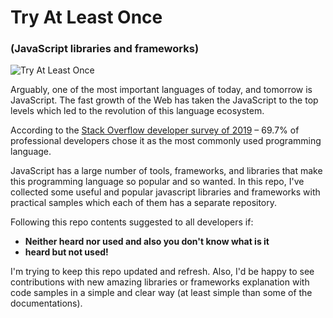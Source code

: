 # Try At Least Once
### (JavaScript libraries and frameworks)
![Try At Least Once](https://raw.githubusercontent.com/amirhosseinrahmati/javascript-libs-frameworks/master/images/javascript-intro-image.jpg "Try At Least Once")

Arguably, one of the most important languages of today, and tomorrow is JavaScript. The fast growth of the Web has taken the JavaScript to the top levels which led to the revolution of this language ecosystem.

According to the [Stack Overflow developer survey of 2019](https://insights.stackoverflow.com/survey/2019#most-popular-technologies "Stack Overflow developer survey of 2019") – 69.7% of professional developers chose it as the most commonly used programming language. 

JavaScript has a large number of tools, frameworks, and libraries that make this programming language so popular and so wanted. In this repo, I've collected some useful and popular javascript libraries and frameworks with practical samples which each of them has a separate repository. 

Following this repo contents suggested to all developers if:
- **Neither heard nor used and also you don't know what is it**
- **heard but not used!**

I'm trying to keep this repo updated and refresh. Also, I'd be happy to see contributions with new amazing libraries or frameworks explanation with code samples in a simple and clear way (at least simple than some of the documentations).
